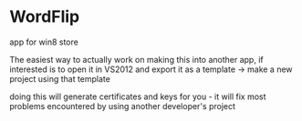 WordFlip
========

app for win8 store

The easiest way to actually work on making this into another app, if interested is to open it in VS2012
and export it as a template -> make a new project using that template

doing this will generate certificates and keys for you - it will fix most problems encountered by using another developer's
project
